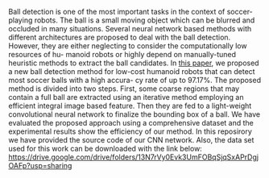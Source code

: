 Ball detection is one of the most important tasks in the context of
soccer-playing robots. The ball is a small moving object which can be blurred
and occluded in many situations. Several neural network based methods with
different architectures are proposed to deal with the ball detection. However,
they are either neglecting to consider the computationally low resources of hu-
manoid robots or highly depend on manually-tuned heuristic methods to extract
the ball candidates. In [this paper](https://2019.robocup.org/downloads/program/TeimouriEtAl2019.pdf), we proposed a new ball detection method for
low-cost humanoid robots that can detect most soccer balls with a high accura-
cy rate of up to 97.17%. The proposed method is divided into two steps. First,
some coarse regions that may contain a full ball are extracted using an iterative
method employing an efficient integral image based feature. Then they are fed
to a light-weight convolutional neural network to finalize the bounding box of a
ball. We have evaluated the proposed approach using a comprehensive dataset
and the experimental results show the efficiency of our method.
In this reposirory we have provided the source code of our CNN network. Also, the data set used for this work can be downloaded with the link below:
https://drive.google.com/drive/folders/13N7rVy0Evk3UmFOBqSjqSxAPrDgjOAFp?usp=sharing
